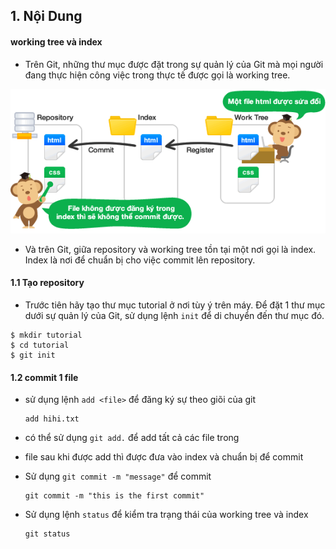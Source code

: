 ## 1. Nội Dung
#### working tree và index
- Trên Git, những thư mục được đặt trong sự quản lý của Git mà mọi người đang thực hiện công việc trong thực tế được gọi là working tree.

![GitHub Logo](./images/index.png)

- Và trên Git, giữa repository và working tree tồn tại một nơi gọi là index. Index là nơi để chuẩn bị cho việc commit lên repository.
#### 1.1 Tạo repository
- Trước tiên hãy tạo thư mục tutorial ở nơi tùy ý trên máy. Để đặt 1 thư mục dưới sự quản lý của Git, sử dụng lệnh `init` để di chuyển đến thư mục đó. 

```
$ mkdir tutorial
$ cd tutorial
$ git init
```
#### 1.2 commit 1 file
- sử dụng lệnh `add <file>` để đăng ký sự theo giõi của git
 
    ```
    add hihi.txt
    ```
- có thể sử dụng `git add.` để add tất cả các file trong 
- file sau khi được add thì được đưa vào index và chuẩn bị để commit 
- Sử dụng `git commit -m "message"` để commit

    ```shell
    git commit -m "this is the first commit"
    ```
- Sử dụng lệnh `status` để kiểm tra trạng thái của working tree và index
    ```
    git status
    ```